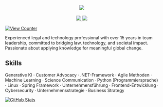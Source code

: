 <h1 align="center">
    <img src="https://readme-typing-svg.herokuapp.com/?font=Righteous&size=35&center=true&vCenter=true&width=500&height=70&duration=4000&lines=Hi+There!+👋;+I'm+Stephanie+N.;" /> 
</h1>

<div align="center"> 
  <a href="https://www.linkedin.com/in/stephanie-ness/" target="_blank">
    <img src="https://img.shields.io/badge/LinkedIn-0077B5?style=for-the-badge&logo=linkedin&logoColor=white" target="_blank" />
  </a>

  <a href="https://github.com/seiccn" target="_blank">
     <img src="https://img.shields.io/badge/Portfolio-FF5722?style=for-the-badge&logo=todoist&logoColor=white" target="_blank" /> <!-- sqlite, safari, google-chrome are other good icon options -->
  </a>
</div>

[![View Counter](https://komarev.com/ghpvc/?username=seiccn&color=blueviolet)](https://github.com/seiccn)

Experienced legal and technology professional with over 15 years in team leadership, committed to bridging law, technology, and societal impact. Passionate about applying knowledge for meaningful global change.

## Skills

Generative KI · Customer Advocacy · .NET-Framework · Agile Methoden · Machine Learning · Science Communication · Python (Programmiersprache) · Linux · Spring Framework · Unternehmensführung · Frontend-Entwicklung · Cybersecurity · Unternehmensstrategie · Business Strategy

[![GitHub Stats](https://github-readme-stats.vercel.app/api?username=seiccn&show_icons=true&theme=radical)](https://github.com/seiccn)

